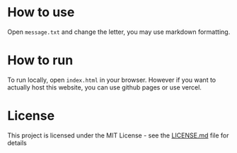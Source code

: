 # How to use
Open `message.txt` and change the letter, you may use markdown formatting.

# How to run
To run locally, open `index.html` in your browser.
However if you want to actually host this website, you can use github pages or use vercel.

# License
This project is licensed under the MIT License - see the [LICENSE.md](LICENSE.md) file for details
